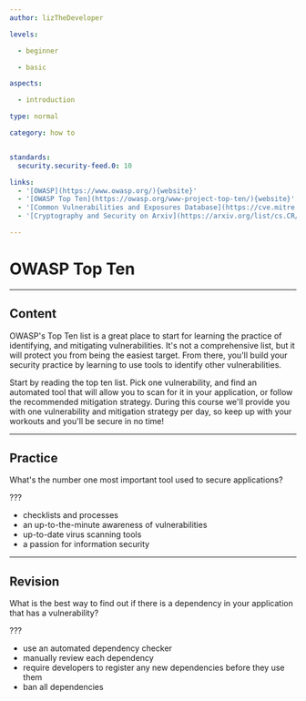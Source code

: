 ```yaml
---
author: lizTheDeveloper

levels:

  - beginner

  - basic

aspects:

  - introduction

type: normal

category: how to


standards:
  security.security-feed.0: 10

links:
  - '[OWASP](https://www.owasp.org/){website}'
  - '[OWASP Top Ten](https://owasp.org/www-project-top-ten/){website}'
  - '[Common Vulnerabilities and Exposures Database](https://cve.mitre.org/){website}'
  - '[Cryptography and Security on Arxiv](https://arxiv.org/list/cs.CR/recent){website}'

---
```


# OWASP Top Ten

---
## Content

OWASP's Top Ten list is a great place to start for learning the practice of identifying, and mitigating vulnerabilities. It's not a comprehensive list, but it will protect you from being the easiest target. From there, you'll build your security practice by learning to use tools to identify other vulnerabilities.

Start by reading the top ten list. Pick one vulnerability, and find an automated tool that will allow you to scan for it in your application, or follow the recommended mitigation strategy. During this course we'll provide you with one vulnerability and mitigation strategy per day, so keep up with your workouts and you'll be secure in no time!

---
## Practice

What's the number one most important tool used to secure applications?

???

* checklists and processes
* an up-to-the-minute awareness of vulnerabilities
* up-to-date virus scanning tools
* a passion for information security

---
## Revision

What is the best way to find out if there is a dependency in your application that has a vulnerability?

???

* use an automated dependency checker
* manually review each dependency
* require developers to register any new dependencies before they use them
* ban all dependencies
